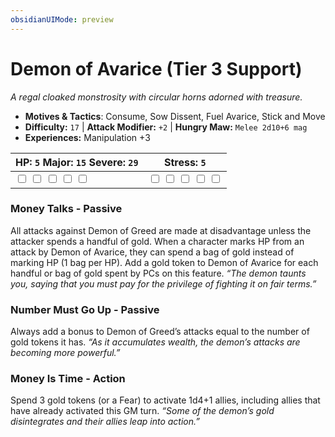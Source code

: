 ```yaml
---
obsidianUIMode: preview
---
```

# Demon of Avarice (Tier 3 Support)

*A regal cloaked monstrosity with circular horns adorned with treasure.*

- **Motives & Tactics**: Consume, Sow Dissent, Fuel Avarice, Stick and Move
- **Difficulty:** `17` | **Attack Modifier:** `+2` | **Hungry Maw:** `Melee 2d10+6 mag`
- **Experiences:** Manipulation +3

| HP: `5` Major: `15` Severe: `29` | Stress: `5` |
|--|--|
|  <input type="checkbox" unchecked id="2c211204"> <input type="checkbox" unchecked id="93d87db7"> <input type="checkbox" unchecked id="c15c4030"> <input type="checkbox" unchecked id="99c6f90b"> <input type="checkbox" unchecked id="fdd2b3b2"> |  <input type="checkbox" unchecked id="0e146f98"> <input type="checkbox" unchecked id="8d4486a8"> <input type="checkbox" unchecked id="19f9d65e"> <input type="checkbox" unchecked id="7bac9781"> <input type="checkbox" unchecked id="d7e4ef02"> |

### Money Talks - Passive

All attacks against Demon of Greed are made at disadvantage unless the attacker spends a handful of gold. When a character marks HP from an attack by Demon of Avarice, they can spend a bag of gold instead of marking HP (1 bag per HP). Add a gold token to Demon of Avarice for each handful or bag of gold spent by PCs on this feature. *“The demon taunts you, saying that you must pay for the privilege of fighting it on fair terms.”*

### Number Must Go Up - Passive

Always add a bonus to Demon of Greed’s attacks equal to the number of gold tokens it has. *“As it accumulates wealth, the demon’s attacks are becoming more powerful.”*

### Money Is Time - Action

Spend 3 gold tokens (or a Fear) to activate 1d4+1 allies, including allies that have already activated this GM turn. *“Some of the demon’s gold disintegrates and their allies leap into action.”*



